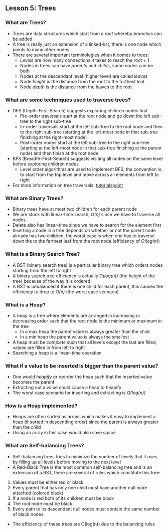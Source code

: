 ## Lesson 5: Trees

### What are Trees?
* Trees are data structures which start from a *root* whereby *branches* can be added
* A tree is really just an extension of a linked-list, there is one node which points to many other nodes
* There are several important terminologies when it comes to trees:
  * *Levels* are how many connections it takes to reach the root + 1
  * Nodes in trees can have *parents* and *childs*, some nodes can be both
  * Nodes at the descendant level (higher level) are called *leaves*
  * Node *height* is the distance from the root to the furthest leaf
  * Node *depth* is the distance from the leaves to the root

### What are some techniques used to traverse trees?
* DFS (Depth-First-Search) suggests exploring children nodes first
  * Pre-order traversals start at the root node and go down the left sub-tree to the right sub-tree
  * In-order traversals start at the left sub-tree to the root node and then to the right sub-tree (starting at the left-most node in that sub-tree finishing at the right-most node)
  * Post-order nodes start at the left sub-tree to the right sub-tree (starting at the left-most node in that sub-tree finishing at the parent node) and then finish at the root node
* BFS (Breadth-First-Search) suggests visiting all nodes on the same level before exploring children nodes
  * Level order algorithms are used to implement BFS, the convention is to start from the top level and move across all elements from left to right
* For more information on tree traversals: [tutorialspoint](https://www.tutorialspoint.com/data_structures_algorithms/tree_traversal.htm)

### What are Binary Trees?
* Binary trees have at most two children for each parent node
* We are stuck with linear-time search, *O(n)* since we have to traverse all nodes
* Delete also has linear-time since we have to search for the element first
* Inserting a node in a tree depends on whether or not the parent node already has two children, the worst case is when one has to traverse down the to the farthest leaf from the root node (efficiency of *O(log(n)*)

### What is a Binary Search Tree?
* A BST (binary search tree) is a particular binary tree which orders nodes starting from the left to right
* A binary search tree efficiency is actually *O(log(n))* (the height of the tree) because of the way it is ordered
* A BST is unbalanced if there is one child for each parent, this causes the efficiency to drop to *O(n)* (the worst case scenario)

### What is a Heap?
* A heap is a tree where elements are arranged in increasing or decreasing order such that the root node is the minimum or maximum in the tree
  * In a max heap the parent value is always greater than the child
  * In a min heap the parent value is always the smallest
* A heap must be *complete* such that all levels except the last are filled, values are filled in from left to right
* Searching a heap is a linear-time operation

### What if a value to be inserted is bigger than the parent value?
* One would *heapify* or reorder the heap such that the inserted value becomes the parent
* Extracting out a value could cause a heap to heapify
* The worst case scenario for inserting and extracting is *O(log(n))*

### How is a Heap implemented?
* Heaps are often sorted as arrays which makes it easy to implement a heap (if sorted in descending order) since the parent is always greater than the child
* Using an array in this case would also save space

### What are Self-balancing Trees?
* Self-balancing trees tries to minimize the number of levels that it uses by filling up all levels before moving to the next level
* A Red-Black Tree is the most common self-balancing tree and is an extension of a BST, there are several of rules which constitute this tree:
 1. Values must be either red or black
 2. Every parent that has only one child must have another null node attached (colored black)
 3. If a node is red both of its children must be black
 4. The root node must be black
 5. Every path to its descendant null nodes must contain the same number of black nodes
* The efficiency of these trees are O(log(n)) due to the balancing rules

